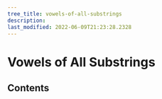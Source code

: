```yaml
---
tree_title: vowels-of-all-substrings
description: 
last_modified: 2022-06-09T21:23:28.2328
---
```


# Vowels of All Substrings

## Contents
